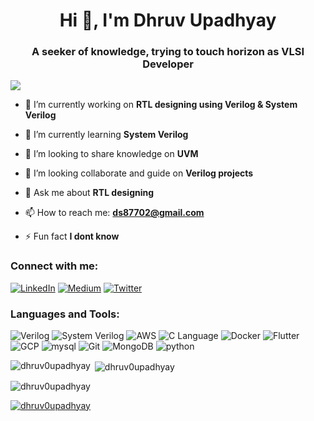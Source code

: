 <h1 align="center">Hi 👋, I'm Dhruv Upadhyay</h1>
<h3 align="center">A seeker of knowledge, trying to touch horizon as VLSI Developer</h3>

[![](https://visitcount.itsvg.in/api?id=dhruv0upadhyay&icon=0&color=0)](https://visitcount.itsvg.in)

- 🔭 I’m currently working on **RTL designing using Verilog & System Verilog**

- 🌱 I’m currently learning **System Verilog**

- 👯 I’m looking to share knowledge on **UVM**

- 🤝 I’m looking collaborate and guide on **Verilog projects**

- 💬 Ask me about **RTL designing**

- 📫 How to reach me: **ds87702@gmail.com**

- ⚡ Fun fact **I dont know**

<h3 align="left">Connect with me:</h3>
<p align="left">
<a href="https://www.linkedin.com/in/dhruv-upadhyay-/"><img src="https://img.shields.io/badge/LinkedIn-blue?logo=LinkedIn&logoColor=white" alt="LinkedIn"></a>
<a href="https://ds87702.medium.com/"><img src="https://img.shields.io/badge/Medium-black?logo=Medium&logoColor=white" alt="Medium"></a>
<a href="https://twitter.com/Dhruv_Indovator"><img src="https://img.shields.io/badge/Twitter-blue?logo=twitter&logoColor=white" alt="Twitter"></a>
</p>

<h3 align="left">Languages and Tools:</h3>
<p>
<img src="https://img.shields.io/badge/Verilog-8fce00?" alt="Verilog">  <img src="https://img.shields.io/badge/System_Verilog-8a6309?" alt="System Verilog">
  <img src="https://img.shields.io/badge/AWS-black?logo=amazon+aws" alt="AWS">  <img src="https://img.shields.io/static/v1?label=&message=C+Language&color=white&logo=c" alt="C Language">  <img src="https://img.shields.io/badge/Docker-white?logo=docker" alt="Docker">  <img src="https://img.shields.io/badge/Flutter-1e4263?logo=flutter&logoColor=blue" alt="Flutter">  <img src="https://img.shields.io/badge/GCP-black?logo=google+cloud" alt="GCP">  <img src="https://img.shields.io/badge/mysql-white?logo=mysql" alt="mysql">  <img src="https://img.shields.io/badge/Git-white?logo=git" alt="Git">  <img src="https://img.shields.io/badge/MongoDB-white?logo=MongoDB" alt="MongoDB">  <img src="https://img.shields.io/badge/python-lightblue?logo=python" alt="python">
</p>

<p><img align="left" src="https://github-readme-stats.vercel.app/api/top-langs?username=dhruv0upadhyay&show_icons=true&theme=dark&locale=en&layout=compact" alt="dhruv0upadhyay" /></p>

<p>&nbsp;<img align="center" src="https://github-readme-stats.vercel.app/api?username=dhruv0upadhyay&show_icons=true&theme=dracula&locale=en" alt="dhruv0upadhyay" /></p>

<p><img align="center" src="https://github-readme-streak-stats.herokuapp.com/?user=dhruv0upadhyay&theme=dark" alt="dhruv0upadhyay" /></p>

<p align="left"> <a href="https://github.com/ryo-ma/github-profile-trophy"><img src="https://github-profile-trophy.vercel.app/?username=dhruv0upadhyay" alt="dhruv0upadhyay" /></a> </p>

